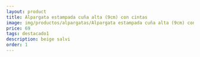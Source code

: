 ```yaml
---
layout: product
title: Alpargata estampada cuña alta (9cm) con cintas 
image: img/productos/alpargatas/Alpargata estampada cuña alta (9cm) con cintas =69 =destacado1=beige salvi.webp
price: 69 
tags: destacado1
description: beige salvi
order: 1
---
```

